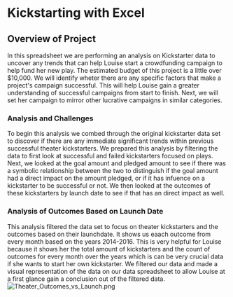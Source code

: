 # Kickstarting with Excel
## Overview of Project 
In this spreadsheet we are performing an analysis on Kickstarter data to uncover any trends that can help Louise start a crowdfunding campaign to help fund her new play. The estimated budget of this project is a little over $10,000. We will identify wheter there are any specific factors that make a project's campaign successful. This will help Louise gain a greater understanding of successful campaigns from start to finish. Next, we will set her campaign to mirror other lucrative campaigns in similar categories. 
### Analysis and Challenges
To begin this analysis we combed through the original kickstarter data set to discover if there are any immediate significant trends within previous successful theater kickstarters. We prepared this analysis by filtering the data to first look at successful and failed kickstarters focused on plays. Next, we looked at the goal amount and pledged amount to see if there was a symbolic relationship between the two to distinguish if the goal amount had a direct impact on the amount pledged, or if it has infuence on a kickstarter to be successful or not. We then looked at the outcomes of these kickstarters by launch date to see if that has an direct impact as well. 
### Analysis of Outcomes Based on Launch Date
This analysis filtered the data set to focus on theater kickstarters and the outcomes based on their launchdate. It shows us eaach outcome from every month based on the years 2014-2016. This is very helpful for Louise because it shows her the total amount of kickstarters and the count of outcomes for every month over the years which is can be very crucial data if she wants to start her own kickstarter. We filtered our data and made a visual representation of the data on our data spreadsheet to allow Louise at a first glance gain a conclusion out of the filtered data. 
![Theater_Outcomes_vs_Launch.png](path/to/Theater_Outcomes_vs_Launch.png)
